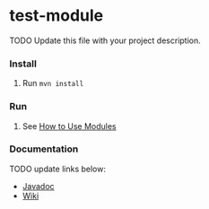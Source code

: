 # test-module

TODO Update this file with your project description.

### Install

 1. Run `mvn install`

### Run

 1. See [How to Use Modules](https://github.com/icecp/icecp/wiki/How-to-Use-Modules)

### Documentation

TODO update links below:
 - [Javadoc](https://icecp.github.io/test-module)
 - [Wiki](https://github.com/icecp/test-module/wiki)

